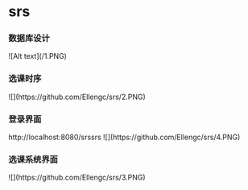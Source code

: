 # srs
<h3>数据库设计</h3>
![Alt text](/1.PNG)
<h3>选课时序</h3>
![](https://github.com/Ellengc/srs/2.PNG)
<h3>登录界面</h3>
http://localhost:8080/srssrs
![](https://github.com/Ellengc/srs/4.PNG)
<h3>选课系统界面</h3>
![](https://github.com/Ellengc/srs/3.PNG)
